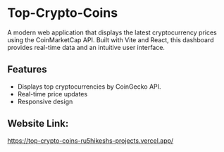 # Top-Crypto-Coins
A modern web application that displays the latest cryptocurrency prices using the CoinMarketCap API. Built with Vite and React, this dashboard provides real-time data and an intuitive user interface.

## Features
- Displays top cryptocurrencies by CoinGecko API.
- Real-time price updates
- Responsive design

## Website Link:
https://top-crypto-coins-ru5hikeshs-projects.vercel.app/
